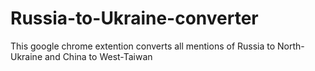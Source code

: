 # Russia-to-Ukraine-converter
This google chrome extention converts all mentions of Russia to North-Ukraine and China to West-Taiwan
